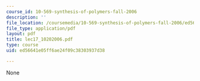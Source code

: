 ```yaml
---
course_id: 10-569-synthesis-of-polymers-fall-2006
description: ''
file_location: /coursemedia/10-569-synthesis-of-polymers-fall-2006/ed56641e05ff6ae24f09c38303937d38_lec17_10202006.pdf
file_type: application/pdf
layout: pdf
title: lec17_10202006.pdf
type: course
uid: ed56641e05ff6ae24f09c38303937d38

---
```

None